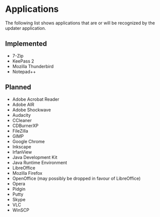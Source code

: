 # Applications

The following list shows applications that are or will be recognized by the
updater application.

## Implemented

* 7-Zip
* KeePass 2
* Mozilla Thunderbird
* Notepad++

## Planned

* Adobe Acrobat Reader
* Adobe AIR
* Adobe Shockwave
* Audacity
* CCleaner
* CDBurnerXP
* FileZilla
* GIMP
* Google Chrome
* Inkscape
* IrfanView
* Java Development Kit
* Java Runtime Environment
* LibreOffice
* Mozilla Firefox
* OpenOffice (may possibly be dropped in favour of LibreOffice)
* Opera
* Pidgin
* Putty
* Skype
* VLC
* WinSCP
